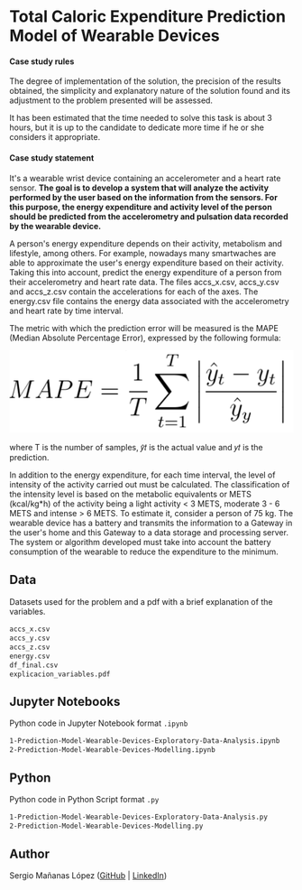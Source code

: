 # Total Caloric Expenditure Prediction Model of Wearable Devices

#### Case study rules
The degree of implementation of the solution, the precision of the results obtained, the simplicity and explanatory nature of the solution found and its adjustment to the problem presented will be assessed.

It has been estimated that the time needed to solve this task is about 3 hours, but it is up to the candidate to dedicate more time if he or she considers it appropriate.

#### Case study statement
It's a wearable wrist device containing an accelerometer and a heart rate sensor. __The goal is to develop a system that will analyze the activity performed by the user based on the information from the sensors. For this purpose, the energy expenditure and activity level of the person should be predicted from the accelerometry and pulsation data recorded by the wearable device.__

A person's energy expenditure depends on their activity, metabolism and lifestyle, among others. For example, nowadays many smartwaches are able to approximate the user's energy expenditure based on their activity. Taking this into account, predict the energy expenditure of a person from their accelerometry and heart rate data. The files accs_x.csv, accs_y.csv and accs_z.csv contain the accelerations for each of the axes. The energy.csv file contains the energy data associated with the accelerometry and heart rate by time interval. 

The metric with which the prediction error will be measured is the MAPE (Median Absolute Percentage Error), expressed by the following formula:
<p align="center">
  <img src="https://github.com/sergiomlop/Total-Caloric-Expenditure-Prediction-Model-of-Wearable-Devices/blob/main/data/MAPE%20formula.png">
</p>
where T is the number of samples, 𝑦̂𝑡 is the actual value and 𝑦𝑡 is the prediction.

In addition to the energy expenditure, for each time interval, the level of intensity of the activity carried out must be calculated. The classification of the intensity level is based on the metabolic equivalents or METS (kcal/kg*h) of the activity being a light activity < 3 METS, moderate 3 - 6 METS and intense > 6 METS. To estimate it, consider a person of 75 kg.
The wearable device has a battery and transmits the information to a Gateway in the user's home and this Gateway to a data storage and processing server. The system or algorithm developed must take into account the battery consumption of the wearable to reduce the expenditure to the minimum.

## Data

Datasets used for the problem and a pdf with a brief explanation of the variables.

	accs_x.csv
	accs_y.csv
	accs_z.csv
	energy.csv
	df_final.csv
	explicacion_variables.pdf

## Jupyter Notebooks

Python code in Jupyter Notebook format `.ipynb`

	1-Prediction-Model-Wearable-Devices-Exploratory-Data-Analysis.ipynb
	2-Prediction-Model-Wearable-Devices-Modelling.ipynb

## Python

Python code in Python Script format `.py`

	1-Prediction-Model-Wearable-Devices-Exploratory-Data-Analysis.py
	2-Prediction-Model-Wearable-Devices-Modelling.py

## Author
Sergio Mañanas López ([GitHub](https://github.com/sergiomlop) | [LinkedIn](https://www.linkedin.com/in/sergiomananaslopez/))  
